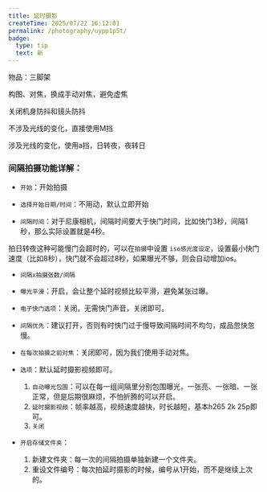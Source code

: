 ```yaml
---
title: 延时摄影
createTime: 2025/07/22 16:12:01
permalink: /photography/uypp1p5t/
badge:
  type: tip
  text: 新
---
```



物品：三脚架



构图、对焦，换成手动对焦，避免虚焦

关闭机身防抖和镜头防抖

不涉及光线的变化，直接使用M挡

涉及光线的变化，使用a挡，日转夜，夜转日

### 间隔拍摄功能详解：

- `开始`：开始拍摄

- `选择开始日期/时间`：不用动，默认立即开始

- `间隔时间`：对于尼康相机，间隔时间要大于快门时间，比如快门3秒，间隔1秒，那么实际设置就是4秒。

拍日转夜这种可能慢门会超时的，可以在`拍摄`中设置 `iso感光度设定`，设置最小快门速度（比如8秒），快门就不会超过8秒，如果曝光不够，则会自动增加ios。

- `间隔x拍摄张数/间隔`

- `曝光平滑`：开启，会让整个延时视频比较平滑，避免某张过曝。

- `电子快门选项`：关闭，无需快门声音，关闭即可。

- `间隔优先`：建议打开，否则有时快门过于慢导致间隔时间不均匀，成品忽快忽慢。

- `在每次拍摄之前对焦`：关闭即可，因为我们使用手动对焦。

- `选项`：默认延时摄影视频即可。

  1. `自动曝光包围`：可以在每一组间隔里分别包围曝光，一张亮、一张暗、一张正常，但是后期很麻烦，不怕折腾的可以开启。
  2. `延时摄影视频`：帧率越高，视频速度越快，时长越短，基本h265 2k 25p即可。
  3. `关闭`

- `开启存储文件夹`：
    1. 新建文件夹：每一次的间隔拍摄单独新建一个文件夹。
    2. 重设文件编号：每次拍延时摄影的时候，编号从1开始，而不是继续上次的。